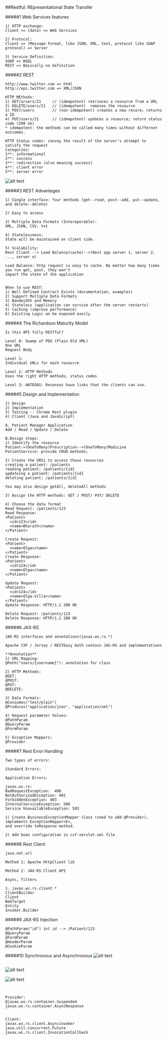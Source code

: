 ##Restful: REpresentational State Transfer

#####1 Web Services features
```
1) HTTP exchange:
Client <= (data) <= Web Services

2) Protocol:
Client => (Message Format, like JSON, XML, text, protocol like SOAP protocol) => Server

3) Service Definition:
SOAP => WSDL
REST => Basically no definition
```
#####2 REST
```
http://www.twitter.com => html
http://api.twitter.com => XML/JSON

HTTP MEthods:
1) GET/ursers/21     // (idempotent) retrieves a resource from a URL
2) DELETE/users/21   // (idempotent)  removes the resource
3) POST/users        // (non-idempotent) creates a new recore; returns a ID
4) PUT/users/21      // (idempotent) updates a resource; return status code (200 ok)
* idempotent: the methods can be called many times without differnet outcomes.

HTTP Status codes: convey the result of the server's attempt to satisfy the request
Categories:
1**: informational
2**: success
3**: redirection (also meaning success)
4**: client error
5**: server error
```
![alt text](https://github.com/BryanShubo/WebServices/blob/master/images/http-method.jpg "Http Methods")


#####3 REST Advantages
```
1) Single interface: four methods (get--read, post--add, put--update, and delete--delete)

2) Easy to access

3) Multiple Data Formats (Interoperable):
XML, JSON, CSV, txt

4) Statelessness:
State will be maintained on client side.

5) Scalability:
Rest Client --> Load Balance(cache)-->(Rest app server 1, server 2, ..., server n)

Load Balance: http request is easy to cache. No matter how many times you run get, post, they won't 
impact the state of the application


When to use REST:
1) Well Defined Contract Exists (documentation, examples)
2) Support Multiple Data Formats
3) Bandwidth and Memory
4) Stateless (application can survive after the server restarts)
5) Caching (improve performance)
6) Existing Logic an be exposed easily
```

#####4 The Richardson Maturity Model
```
Is this API fully RESTful?

Level 0: Swamp of POX (Plain Old XML)
One URL
Request Body

Level 1: 
Individual URLs for each resource

Level 2: HTTP Methods
Uses the right HTTP methods, status codes

Level 3: HATEOAS: Resonses have links that the clients can use.

```

#####5 Design and Implementation
```
1) Design
2) Implementation
3) Testing -- Chrome Rest plugin
4) Client (Java and JavaScript)

A. Patient Manager Application
Add / Read / Update / Delete

B.Design steps:
1) Identify the resource
Patient->(OneToMany)Prescription-->(OneToMany)Madicine
PatientService: provide CRUD methods;

2) Create the URIs to access those resources
creating a patient: /patients
reading patient: /patients/{id}
updateing a patient: /patients/{id}
deleting patient: /patients/{id}

You may also design getAll, deleteAll methods

3) Assign the HTTP methods: GET / POST/ PUT/ DELETE

4) Choose the data format
Read Request: /patients/123
Read Response: 
<Patient>
  <id>123</id>
  <name>Bharath</name>
</Patient>

Create Request: 
<Patient>
  <name>Olga</name>
</Patient>
Create Response: 
<Patient>
  <id>124</id>
  <name>Olga</name>
</Patient>

Update Request: 
<Patient>
  <id>124</id>
  <name>Olga-Villa</name>
</Patient>
Update Response: HTTP/1.1 200 OK

Delete Request: /patients/123
Delete Response: HTTP/1.1 200 OK 
```

#####6 JAX-RS
```
JAX-RS interfaces and annotations(javax.ws.rs.*)

Apache CXF / Jersey / RESTEasy both contain JAS-RS and implementations

**Annotation**
1) URL Mapping:
@Path("users/{username}"): annotation for class

2) HTTP Methods:
@GET: 
@POST:
@PUT:
@DELETE:

3) Data Formats:
@Consumes("test/plain")
@Produces("application/json", "application/xml")

4) Request parameter Values:
@PathParam
@QueryParam
@FormParam

5) Exception Mappers:
@Provider
```

#####7 Rest Error Handling
```
Two types of errors:

Standard Errors:

Application Errors:

javax.ws.rs:
BadRequestException:  400
NotAuthorizedException: 401
ForbiddenException: 403
InternalServiceException: 500
Service UnavailableException: 503 

1) Create BusinessExceptionMapper class (need to add @Provider), implements ExceptionMapper<E>, 
and override toResponse method.

2) Add bean configuration in cxf-servlet.xml file
```

#####8 Rest Client
```
java.net.url

Method 1: Apache HttpClient lib

Method 2: JAX-RS Client API

Async, filters

1. javax.ws.rs.client.*
ClientBuilder
Client
WebTarget
Entity
Invoker.Builder

```

#####9 JAX-RS Injection
```
@PathParam("id") int id --> /Patient/123
@QueryParam
@FormParam
@HeaderParam
@CookieParam
```

#####10 Synchronous and Asynchronous
![alt text](https://github.com/BryanShubo/WebServices/blob/master/images/syn.bmp "Synchronous")

```

```

![alt text](https://github.com/BryanShubo/WebServices/blob/master/images/Async.bmp "Asynchronous")

![alt text](https://github.com/BryanShubo/WebServices/blob/master/images/3.bmp "JAX-RS Asynchronous")
```


Provider:
@javax.ws.rs.container.Suspended
javax.ws.rs.container.AsyncResponse


Client:
javax.ws.rs.client.Asyncinvoker
java.util.concurrent.Future
javax.ws.rs.client.InvocationCallback

```



